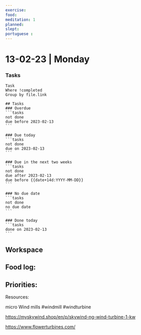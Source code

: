 ```yaml
---
exercise: 
food:
meditation: 1
planned:
slept:
portuguese :
---
```


# 13-02-23 | Monday

### Tasks
```dataview
Task
Where !completed
Group by file.link
```

````
## Tasks
### Overdue
```tasks
not done
due before 2023-02-13
```

### Due today
```tasks
not done
due on 2023-02-13
```

### Due in the next two weeks
```tasks
not done
due after 2023-02-13
due before {{date+14d:YYYY-MM-DD}}
```

### No due date
```tasks
not done
no due date
```

### Done today
```tasks
done on 2023-02-13
```
````

## Workspace


Food log:
- 

Priorities:
- 

Resources:

micro Wind mills #windmill #windturbine

https://myskywind.shop/en/p/skywind-ng-wind-turbine-1-kw

https://www.flowerturbines.com/